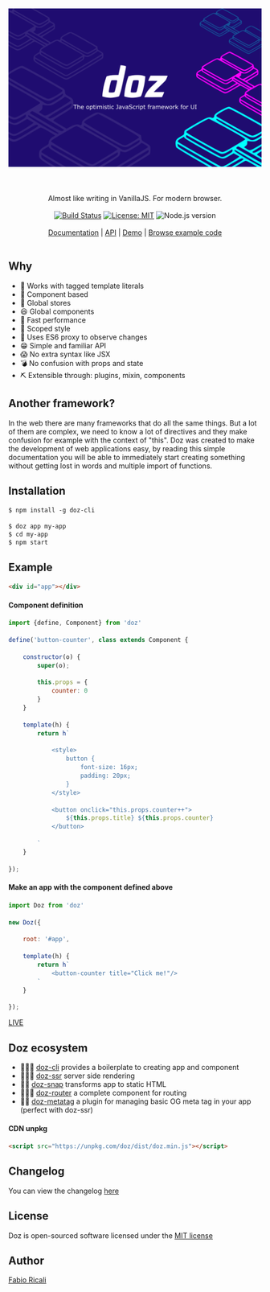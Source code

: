 <div align="center">
<br/><br/>
<img src="https://raw.githubusercontent.com/dozjs/doz/master/extra/doz-header.png" title="doz"/>
<br/><br/>
<br/><br/>
Almost like writing in VanillaJS. For modern browser.
<br/><br/>
<a href="https://travis-ci.org/dozjs/doz" target="_blank"><img src="https://travis-ci.org/dozjs/doz.svg?branch=master" title="Build Status"/></a>
<a href="https://opensource.org/licenses/MIT" target="_blank"><img src="https://img.shields.io/badge/License-MIT-yellow.svg" title="License: MIT"/></a>
<img src="https://img.shields.io/badge/Node.js-%3E%3D8.6.0-green.svg" title="Node.js version"/>
<br/><br/>
<a href="https://github.com/dozjs/doz/blob/master/documentation/index.md">Documentation</a> 
| <a href="https://github.com/dozjs/doz/blob/master/documentation/api.md">API</a> 
| <a href="https://dozjs.github.io/doz/example/">Demo</a> 
| <a href="https://github.com/dozjs/doz/tree/master/example">Browse example code</a>
<br/><br/>
</div>

## Why
- 🎼 Works with tagged template literals
- 🎳 Component based
- 🏪 Global stores
- 😆 Global components
- 🔫 Fast performance
- 💅 Scoped style
- 📡 Uses ES6 proxy to observe changes
- 😁 Simple and familiar API
- 😱‍ No extra syntax like JSX
- 💣 No confusion with props and state
- ⛏ Extensible through: plugins, mixin, components

## Another framework?
In the web there are many frameworks that do all the same things. But a lot of them are complex,
we need to know a lot of directives and they make confusion for example with the context of "this".
Doz was created to make the development of web applications easy, by reading this simple documentation
you will be able to immediately start creating something without getting lost in words and multiple import of functions.

## Installation
```
$ npm install -g doz-cli

$ doz app my-app
$ cd my-app
$ npm start
```

## Example

```html
<div id="app"></div>
```

#### Component definition

```javascript
import {define, Component} from 'doz'

define('button-counter', class extends Component {

    constructor(o) {
        super(o);
        
        this.props = {
            counter: 0
        }
    }

    template(h) {
        return h`

            <style>
                button {
                    font-size: 16px;
                    padding: 20px;
                }
            </style>

            <button onclick="this.props.counter++">
                ${this.props.title} ${this.props.counter}
            </button>

        `
    }

});
```

#### Make an app with the component defined above

```javascript
import Doz from 'doz'

new Doz({

    root: '#app',

    template(h) {
        return h`
            <button-counter title="Click me!"/>
        `
    }

});
```

[LIVE](https://jsfiddle.net/vsm6ef50/)

## Doz ecosystem
- 👨🏻‍💻 [doz-cli](https://github.com/dozjs/doz-cli) provides a boilerplate to creating app and component
- 👨🏼‍🎨 [doz-ssr](https://github.com/dozjs/doz-ssr) server side rendering
- 🤳🏼 [doz-snap](https://github.com/dozjs/doz-snap) transforms app to static HTML
- 👩🏼‍🚀 [doz-router](https://github.com/dozjs-cmp/doz-router) a complete component for routing
- ✍🏼 [doz-metatag](https://github.com/dozjs/doz-metatag) a plugin for managing basic OG meta tag in your app (perfect with doz-ssr)

#### CDN unpkg
```html
<script src="https://unpkg.com/doz/dist/doz.min.js"></script>
```

## Changelog
You can view the changelog <a target="_blank" href="https://github.com/dozjs/doz/blob/master/CHANGELOG.md">here</a>

## License
Doz is open-sourced software licensed under the <a target="_blank" href="http://opensource.org/licenses/MIT">MIT license</a>

## Author
<a target="_blank" href="http://rica.li">Fabio Ricali</a>
